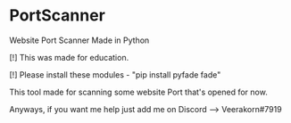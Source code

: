 # PortScanner
Website Port Scanner Made in Python

[!] This was made for education.

[!] Please install these modules
    - "pip install pyfade fade"
    
This tool made for scanning some website Port that's opened for now.

Anyways, if you want me help just add me on Discord --> Veerakorn#7919

